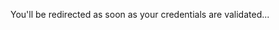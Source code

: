 <head>
  <meta http-equiv='refresh' content='2; URL=https://exxponentialllc.github.io/miniliftDIY/ExecutiveSummary#english'>
</head>

You'll be redirected as soon as your credentials are validated... <br>
